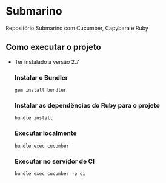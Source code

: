 # Submarino

Repositório Submarino com Cucumber, Capybara e Ruby

## Como executar o projeto

- Ter instalado a versão 2.7
  
  ### Instalar o Bundler
  ```shel
  gem install bundler
  ```

  ### Instalar as dependências do Ruby para o projeto
  ```shell
  bundle install
  ```
  
  ### Executar localmente
  ```shell
  bundle exec cucumber
  ```
  
  ### Executar no servidor de CI
  ```shell
  bundle exec cucumber -p ci
  ```

